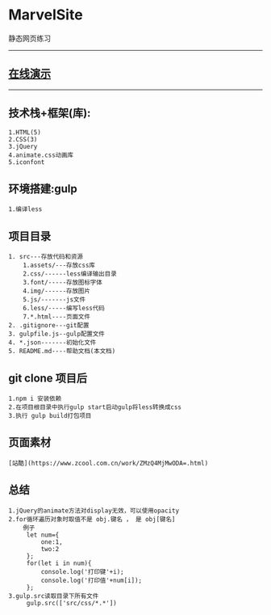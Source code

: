 # MarvelSite
静态网页练习

-------------------

## [在线演示](https://shuaxindiary.github.io/MarvelSite/index.html)

--------------------

## 技术栈+框架(库):
    1.HTML(5)
    2.CSS(3)
    3.jQuery
    4.animate.css动画库
    5.iconfont

## 环境搭建:gulp 
    1.编译less
    
## 项目目录
    1. src---存放代码和资源
        1.assets/---存放css库
        2.css/------less编译输出目录
        3.font/-----存放图标字体
        4.img/------存放图片
        5.js/-------js文件
        6.less/-----编写less代码
        7.*.html----页面文件
    2. .gitignore---git配置
    3. gulpfile.js--gulp配置文件
    4. *.json-------初始化文件
    5. README.md----帮助文档(本文档)
    

## git clone 项目后
    1.npm i 安装依赖
    2.在项目根目录中执行gulp start启动gulp将less转换成css
    3.执行 gulp build打包项目


## 页面素材
    [站酷](https://www.zcool.com.cn/work/ZMzQ4MjMwODA=.html)

## 总结
    1.jQuery的animate方法对display无效，可以使用opacity
    2.for循环遍历对象时取值不是 obj.键名 ， 是 obj[键名]
        例子
         let num={
             one:1,
             two:2
         };
         for(let i in num){
             console.log('打印键'+i);
             console.log('打印值'+num[i]);
         };
    3.gulp.src读取目录下所有文件
         gulp.src(['src/css/*.*'])
